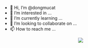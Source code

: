 - 👋 Hi, I’m @dongmucat
- 👀 I’m interested in ...
- 🌱 I’m currently learning ...
- 💞️ I’m looking to collaborate on ...
- 📫 How to reach me ...
<div align="center"> <img src="https://activity-graph.herokuapp.com/graph?username=dongmucat" /> </div>
